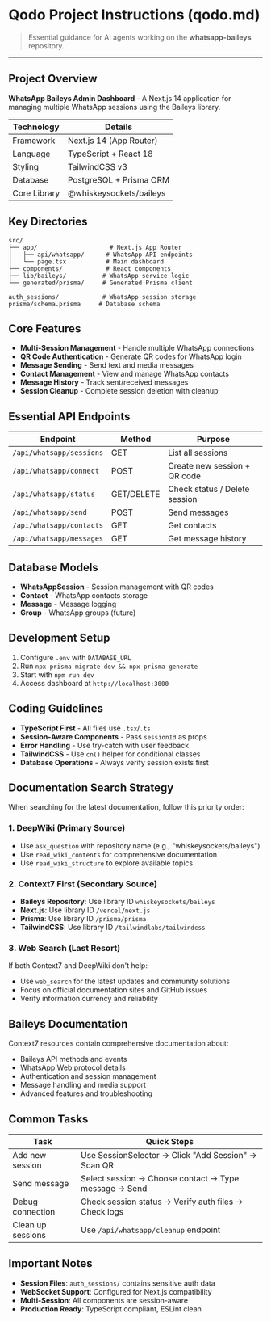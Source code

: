 # Qodo Project Instructions (qodo.md)

> Essential guidance for AI agents working on the **whatsapp-baileys** repository.

---

## Project Overview

**WhatsApp Baileys Admin Dashboard** - A Next.js 14 application for managing multiple WhatsApp sessions using the Baileys library.

| Technology | Details |
|------------|---------|
| Framework | Next.js 14 (App Router) |
| Language | TypeScript + React 18 |
| Styling | TailwindCSS v3 |
| Database | PostgreSQL + Prisma ORM |
| Core Library | @whiskeysockets/baileys |

## Key Directories

```
src/
├── app/                    # Next.js App Router
│   ├── api/whatsapp/      # WhatsApp API endpoints
│   └── page.tsx           # Main dashboard
├── components/            # React components
├── lib/baileys/          # WhatsApp service logic
└── generated/prisma/     # Generated Prisma client

auth_sessions/            # WhatsApp session storage
prisma/schema.prisma     # Database schema
```

## Core Features

- **Multi-Session Management** - Handle multiple WhatsApp connections
- **QR Code Authentication** - Generate QR codes for WhatsApp login
- **Message Sending** - Send text and media messages
- **Contact Management** - View and manage WhatsApp contacts
- **Message History** - Track sent/received messages
- **Session Cleanup** - Complete session deletion with cleanup

## Essential API Endpoints

| Endpoint | Method | Purpose |
|----------|--------|---------|
| `/api/whatsapp/sessions` | GET | List all sessions |
| `/api/whatsapp/connect` | POST | Create new session + QR code |
| `/api/whatsapp/status` | GET/DELETE | Check status / Delete session |
| `/api/whatsapp/send` | POST | Send messages |
| `/api/whatsapp/contacts` | GET | Get contacts |
| `/api/whatsapp/messages` | GET | Get message history |

## Database Models

- **WhatsAppSession** - Session management with QR codes
- **Contact** - WhatsApp contacts storage
- **Message** - Message logging
- **Group** - WhatsApp groups (future)

## Development Setup

1. Configure `.env` with `DATABASE_URL`
2. Run `npx prisma migrate dev && npx prisma generate`
3. Start with `npm run dev`
4. Access dashboard at `http://localhost:3000`

## Coding Guidelines

- **TypeScript First** - All files use `.tsx`/`.ts`
- **Session-Aware Components** - Pass `sessionId` as props
- **Error Handling** - Use try-catch with user feedback
- **TailwindCSS** - Use `cn()` helper for conditional classes
- **Database Operations** - Always verify session exists first

## Documentation Search Strategy

When searching for the latest documentation, follow this priority order:

### 1. DeepWiki (Primary Source)
- Use `ask_question` with repository name (e.g., "whiskeysockets/baileys")
- Use `read_wiki_contents` for comprehensive documentation
- Use `read_wiki_structure` to explore available topics

### 2. Context7 First (Secondary Source)
- **Baileys Repository**: Use library ID `whiskeysockets/baileys`
- **Next.js**: Use library ID `/vercel/next.js`
- **Prisma**: Use library ID `/prisma/prisma`
- **TailwindCSS**: Use library ID `/tailwindlabs/tailwindcss`

### 3. Web Search (Last Resort)
If both Context7 and DeepWiki don't help:
- Use `web_search` for the latest updates and community solutions
- Focus on official documentation sites and GitHub issues
- Verify information currency and reliability

## Baileys Documentation

Context7 resources contain comprehensive documentation about:
- Baileys API methods and events
- WhatsApp Web protocol details
- Authentication and session management
- Message handling and media support
- Advanced features and troubleshooting

## Common Tasks

| Task | Quick Steps |
|------|-------------|
| Add new session | Use SessionSelector → Click "Add Session" → Scan QR |
| Send message | Select session → Choose contact → Type message → Send |
| Debug connection | Check session status → Verify auth files → Check logs |
| Clean up sessions | Use `/api/whatsapp/cleanup` endpoint |

## Important Notes

- **Session Files**: `auth_sessions/` contains sensitive auth data
- **WebSocket Support**: Configured for Next.js compatibility
- **Multi-Session**: All components are session-aware
- **Production Ready**: TypeScript compliant, ESLint clean
